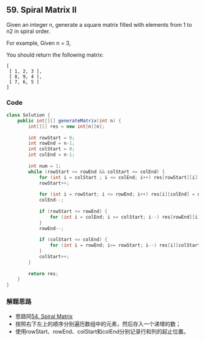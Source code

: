 ## 59. Spiral Matrix II

Given an integer n, generate a square matrix filled with elements from 1 to n2 in spiral order.

For example,
Given n = 3,

You should return the following matrix:

```
[
 [ 1, 2, 3 ],
 [ 8, 9, 4 ],
 [ 7, 6, 5 ]
]
```

### Code

```java
class Solution {
    public int[][] generateMatrix(int n) {
        int[][] res = new int[n][n];
        
        int rowStart = 0;
        int rowEnd = n-1;
        int colStart = 0;
        int colEnd = n-1;
        
        int num = 1;
        while (rowStart <= rowEnd && colStart <= colEnd) {
            for (int i = colStart ; i <= colEnd; i++) res[rowStart][i] = num++;
            rowStart++;
            
            for (int i = rowStart; i <= rowEnd; i++) res[i][colEnd] = num++;
            colEnd--;
            
            if (rowStart <= rowEnd) {
                for (int i = colEnd; i >= colStart; i--) res[rowEnd][i] = num++;
            }
            rowEnd--;
            
            if (colStart <= colEnd) {
                for (int i = rowEnd; i>= rowStart; i--) res[i][colStart] = num++;
            }
            colStart++;
        }
        
        return res;
    }
}
```

### 解题思路
* 思路同[54. Spiral Matrix](SpiralMatrix.md)
* 按照右下左上的顺序分别遍历数组中的元素，然后存入一个递增的数；
* 使用rowStart、rowEnd、colStart和colEnd分别记录行和列的起止位置。